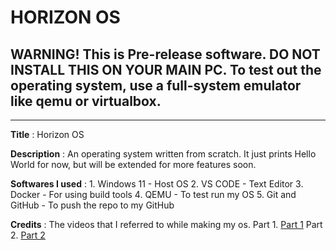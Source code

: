 # HORIZON OS

## WARNING! This is Pre-release software. DO NOT INSTALL THIS ON YOUR MAIN PC. To test out the operating system, use a full-system emulator like qemu or virtualbox.

---

**Title** : Horizon OS

**Description** : An operating system written from scratch. It just prints Hello World for now, but will be extended for more features soon.

**Softwares I used** : 1. Windows 11 - Host OS
                       2. VS CODE - Text Editor
                       3. Docker - For using build tools
                       4. QEMU - To test run my OS
                       5. Git and GitHub - To push the repo to my GitHub

**Credits** : The videos that I referred to while making my os.
              Part 1. [Part 1](https://www.youtube.com/watch?v=FkrpUaGThTQ&t)
              Part 2. [Part 2](https://www.youtube.com/watch?v=wz9CZBeXR6U)